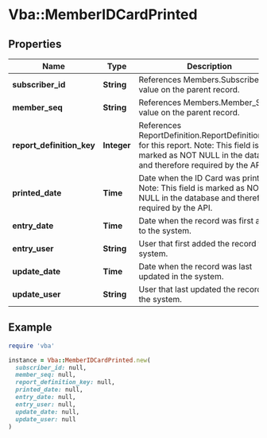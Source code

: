 # Vba::MemberIDCardPrinted

## Properties

| Name | Type | Description | Notes |
| ---- | ---- | ----------- | ----- |
| **subscriber_id** | **String** | References Members.Subscriber_ID value on the parent record. |  |
| **member_seq** | **String** | References Members.Member_Seq value on the parent record. |  |
| **report_definition_key** | **Integer** | References ReportDefinition.ReportDefinition_Key for this report. Note: This field is marked as NOT NULL in the database and therefore required by the API. |  |
| **printed_date** | **Time** | Date when the ID Card was printed. Note: This field is marked as NOT NULL in the database and therefore required by the API. |  |
| **entry_date** | **Time** | Date when the record was first added to the system. | [optional] |
| **entry_user** | **String** | User that first added the record to the system. | [optional] |
| **update_date** | **Time** | Date when the record was last updated in the system. | [optional] |
| **update_user** | **String** | User that last updated the record in the system. | [optional] |

## Example

```ruby
require 'vba'

instance = Vba::MemberIDCardPrinted.new(
  subscriber_id: null,
  member_seq: null,
  report_definition_key: null,
  printed_date: null,
  entry_date: null,
  entry_user: null,
  update_date: null,
  update_user: null
)
```

